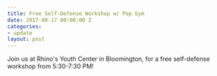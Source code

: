 ```yaml
---
title: Free Self-Defense Workshop w/ Pop Gym
date: 2017-08-17 00:00:00 Z
categories:
- update
layout: post
---
```


Join us at Rhino's Youth Center in Bloomington, for a free self-defense workshop from 5:30-7:30 PM!

